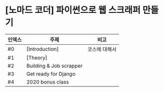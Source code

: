 # [노마드 코더] 파이썬으로 웹 스크래퍼 만들기


| 인덱스 | 주제                    | 비고          |
| ------ | ----------------------- | ------------- |
| #0     | [Introduction]          | 코스에 대해서 |
| #1     | [Theory]                |               |
| #2     | Building & Job scrapper |               |
| #3     | Get ready for Django    |               |
| #4     | 2020 bonus class        |               |

